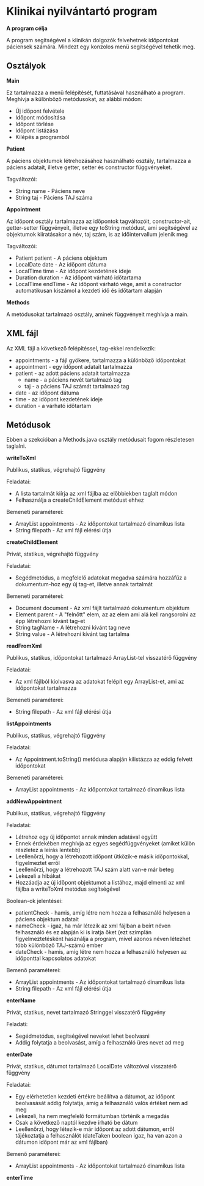 Klinikai nyilvántartó program
========

**A program célja**

A program segítségével a klinikán dolgozók felvehetnek időpontokat páciensek számára. Mindezt egy konzolos menü segítségével tehetik meg.


Osztályok
----------

**Main**

Ez tartalmazza a menü felépítését, futtatásával használható a program. Meghívja a különböző metódusokat, az alábbi módon:
* Új időpont felvétele
* Időpont módosítása
* Időpont törlése
* Időpont listázása
* Kilépés a programból

**Patient**

A páciens objektumok létrehozásához használható osztály, tartalmazza a páciens adatait, illetve getter, setter és constructor függvényeket.

Tagváltozói:
* String name - Páciens neve
* String taj - Páciens TAJ száma

**Appointment**

Az időpont osztály tartalmazza az időpontok tagváltozóit, constructor-ait, getter-setter függvényeit, illetve egy toString metódust, ami segítségével az objektumok kiiratásakor a név, taj szám, is az időintervallum jelenik meg

Tagváltozói:
* Patient patient - A páciens objektum
* LocalDate date - Az időpont dátuma
* LocalTime time - Az időpont kezdetének ideje
* Duration duration - Az időpont várható időtartama
* LocalTime endTime - Az időpont várható vége, amit a constructor automatikusan kiszámol a kezdeti idő és időtartam alapján

**Methods**

A metódusokat tartalmazó osztály, aminek függvényeit meghívja a main.


XML fájl
-------

Az XML fájl a következő felépítéssel, tag-ekkel rendelkezik:
* appointments - a fájl gyökere, tartalmazza a különböző időpontokat
* appointment - egy időpont adatait tartalmazza
* patient - az adott páciens adatait tartalmazza
  * name - a páciens nevét tartalmazó tag
  * taj - a páciens TAJ számát tartalmazó tag
* date - az időpont dátuma
* time - az időpont kezdetének ideje
* duration - a várható időtartam


Metódusok
--------

Ebben a szekcióban a Methods.java osztály metódusait fogom részletesen taglalni. 

**writeToXml**

Publikus, statikus, végrehajtó függvény

Feladatai:
* A lista tartalmát kiírja az xml fájlba az előbbiekben taglalt módon
* Felhasználja a createChildElement metódust ehhez

Bemeneti paraméterei:
* ArrayList<Appointment> appointments - Az időpontokat tartalmazó dinamikus lista
* String filepath - Az xml fájl elérési útja
  
**createChildElement**
  
Privát, statikus, végrehajtó függvény
  
Feladatai:
* Segédmetódus, a megfelelő adatokat megadva számára hozzáfűz a dokumentum-hoz egy új tag-et, illetve annak tartalmát

Bemeneti paraméterei:
* Document document - Az xml fájlt tartalmazó dokumentum objektum
* Element parent - A "felnőtt" elem, az az elem ami alá kell rangsorolni az épp létrehozni kívánt tag-et
* String tagName - A létrehozni kívánt tag neve
* String value - A létrehozni kívánt tag tartalma
  
**readFromXml**
 
Publikus, statikus, időpontokat tartalmazó ArrayList-tel visszatérő függvény
 
Feladatai:
* Az xml fájlból kiolvasva az adatokat felépít egy ArrayList-et, ami az időpontokat tartalmazza
 
Bemeneti paraméterei:
* String filepath - Az xml fájl elérési útja

**listAppointments**
 
 Publikus, statikus, végrehajtó függvény
 
 Feladatai:
 * Az Appointment.toString() metódusa alapján kilistázza az eddig felvett időpontokat
 
 Bemeneti paraméterei:
 * ArrayList<Appointment> appointments - Az időpontokat tartalmazó dinamikus lista

 **addNewAppointment**
 
 Publikus, statikus, végrehajtó függvény 
 
 Feladatai:
 * Létrehoz egy új időpontot annak minden adatával együtt
 * Ennek érdekében meghívja az egyes segédfüggvényeket (amiket külön részletez a leírás lentebb)
 * Leellenőrzi, hogy a létrehozott időpont ütközik-e másik időpontokkal, figyelmeztet erről
 * Leellenőrzi, hogy a létrehozott TAJ szám alatt van-e már beteg
 * Lekezeli a hibákat
 * Hozzáadja az új időpont objektumot a listához, majd elmenti az xml fájlba a writeToXml metódus segítségével
 
 Boolean-ok jelentései:
 * patientCheck - hamis, amíg létre nem hozza a felhasználó helyesen a páciens objektum adatait
 * nameCheck - igaz, ha már létezik az xml fájlban a beírt néven felhasználó és ez alapján ki is iratja őket (ezt szimplán figyelmeztetésként használja a program, mivel azonos néven létezhet több különböző TAJ-számú ember
 * dateCheck -  hamis, amíg létre nem hozza a felhasználó helyesen az időponttal kapcsolatos adatokat
 
 Bemenő paraméterei:
 * ArrayList<Appointment> appointments - Az időpontokat tartalmazó dinamikus lista
 * String filepath - Az xml fájl elérési útja

 **enterName**
 
 Privát, statikus, nevet tartalmazó Stringgel visszatérő függvény
 
 Feladati:
 * Segédmetódus, segítségével neveket lehet beolvasni 
 * Addig folytatja a beolvasást, amíg a felhasználó üres nevet ad meg
 
 **enterDate**
 
 Privát, statikus, dátumot tartalmazó LocalDate változóval visszatérő függvény
 
 Feladatai:
 * Egy elérhetetlen kezdeti értékre beállítva a dátumot, az időpont beolvasását addig folytatja, amíg a felhasználó valós értéket nem ad meg
 * Lekezeli, ha nem megfelelő formátumban történik a megadás
 * Csak a következő naptól kezdve írható be dátum
 * Leellenőrzi, hogy létezik-e már időpont az adott dátumon, erről tájékoztatja a felhasználót (dateTaken boolean igaz, ha van azon a dátumon időpont már az xml fájlban)
 
 Bemenő paraméterei:
  * ArrayList<Appointment> appointments - Az időpontokat tartalmazó dinamikus lista

 **enterTime**
 
 
 
